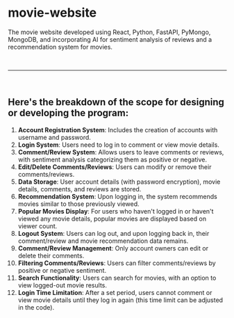 # movie-website
The movie website developed using React, Python, FastAPI, PyMongo, MongoDB, and incorporating AI for sentiment analysis of reviews and a recommendation system for movies.

<br><hr><br>

## Here's the breakdown of the scope for designing or developing the program:

1. **Account Registration System**: Includes the creation of accounts with username and password.
2. **Login System**: Users need to log in to comment or view movie details.
3. **Comment/Review System**: Allows users to leave comments or reviews, with sentiment analysis categorizing them as positive or negative.
4. **Edit/Delete Comments/Reviews**: Users can modify or remove their comments/reviews.
5. **Data Storage**: User account details (with password encryption), movie details, comments, and reviews are stored.
6. **Recommendation System**: Upon logging in, the system recommends movies similar to those previously viewed.
7. **Popular Movies Display**: For users who haven't logged in or haven't viewed any movie details, popular movies are displayed based on viewer count.
8. **Logout System**: Users can log out, and upon logging back in, their comment/review and movie recommendation data remains.
9. **Comment/Review Management**: Only account owners can edit or delete their comments.
10. **Filtering Comments/Reviews**: Users can filter comments/reviews by positive or negative sentiment.
11. **Search Functionality**: Users can search for movies, with an option to view logged-out movie results.
12. **Login Time Limitation**: After a set period, users cannot comment or view movie details until they log in again (this time limit can be adjusted in the code).
    
